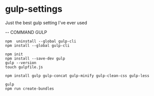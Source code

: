 # gulp-settings
Just the best gulp setting I've ever used

-- COMMAND GULP
```
npm  uninstall --global gulp-cli
npm install --global gulp-cli

npm init
npm install --save-dev gulp
gulp --version
touch gulpfile.js

npm install gulp gulp-concat gulp-minify gulp-clean-css gulp-less

gulp
npm run create-bundles
```

